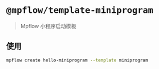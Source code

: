 # `@mpflow/template-miniprogram`

> Mpflow 小程序启动模板

## 使用

```bash
mpflow create hello-miniprogram --template miniprogram
```
